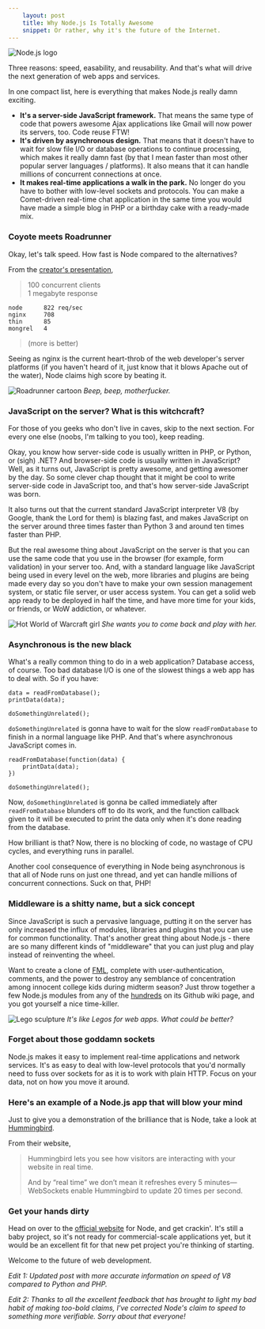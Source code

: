 ```yaml
---
    layout: post
    title: Why Node.js Is Totally Awesome
    snippet: Or rather, why it's the future of the Internet.
---
```


<div class="image-and-caption">
    <img src="{{root_url}}/media/images/blog/2010/10/node-logo.png" title="From http://nodejs.org/" alt="Node.js logo">
</div>

Three reasons: speed, easability, and reusability. And that's what will drive the next generation of web apps and services.

In one compact list, here is everything that makes Node.js really damn exciting.

* **It's a server-side JavaScript framework.** That means the same type of code that powers awesome Ajax applications like Gmail will now power its servers, too. Code reuse FTW!
* **It's driven by asynchronous design.** That means that it doesn't have to wait for slow file I/O or database operations to continue processing, which makes it really damn fast (by that I mean faster than most other popular server languages / platforms). It also means that it can handle millions of concurrent connections at once.
* **It makes real-time applications a walk in the park.** No longer do you have to bother with low-level sockets and protocols. You can make a Comet-driven real-time chat application in the same time you would have made a simple blog in PHP or a birthday cake with a ready-made mix.

### Coyote meets Roadrunner ###

Okay, let's talk speed. How fast is Node compared to the alternatives?

From the [creator's presentation](http://drop.io/dpqbat2/asset/talk-final-pdf),

> 100 concurrent clients  
> 1 megabyte response
>
    node      822 req/sec  
    nginx     708  
    thin      85  
    mongrel   4  
>
> (more is better)

Seeing as nginx is the current heart-throb of the web developer's server platforms (if you haven't heard of it, just know that it blows Apache out of the water), Node claims high score by beating it.

<div class="image-and-caption">
    <img src="{{root_url}}/media/images/blog/2010/10/roadrunner.jpg" title="From http://victoriasealsbaseball.blogspot.com/2010/08/st-george-roadrunners-series-preview.html" alt="Roadrunner cartoon">
    <em>Beep, beep, motherfucker.</em>
</div>

### JavaScript on the server? What is this witchcraft? ###

For those of you geeks who don't live in caves, skip to the next section. For every one else (noobs, I'm talking to you too), keep reading.

Okay, you know how server-side code is usually written in PHP, or Python, or (sigh) .NET? And browser-side code is usually written in JavaScript? Well, as it turns out, JavaScript is pretty awesome, and getting awesomer by the day. So some clever chap thought that it might be cool to write server-side code in JavaScript too, and that's how server-side JavaScript was born.

It also turns out that the current standard JavaScript interpreter V8 (by Google, thank the Lord for them) is blazing fast, and makes JavaScript on the server around three times faster than Python 3 and around ten times faster than PHP.

But the real awesome thing about JavaScript on the server is that you can use the same code that you use in the browser (for example, form validation) in your server too. And, with a standard language like JavaScript being used in every level on the web, more libraries and plugins are being made every day so you don't have to make your own session management system, or static file server, or user access system. You can get a solid web app ready to be deployed in half the time, and have more time for your kids, or friends, or WoW addiction, or whatever.

<div class="image-and-caption">
    <img src="{{root_url}}/media/images/blog/2010/10/WoW.jpg" title="From http://boards.babyzone.com/video-games-hot-for-me-t13365648.html" alt="Hot World of Warcraft girl">
    <em>She wants you to come back and play with her.</em>
</div>

### Asynchronous is the new black ###

What's a really common thing to do in a web application? Database access, of course. Too bad database I/O is one of the slowest things a web app has to deal with. So if you have:

    data = readFromDatabase();
    printData(data);

    doSomethingUnrelated();

`doSomethingUnrelated` is gonna have to wait for the slow `readFromDatabase` to finish in a normal language like PHP. And that's where asynchronous JavaScript comes in.

    readFromDatabase(function(data) {
        printData(data);
    })

    doSomethingUnrelated();

Now, `doSomethingUnrelated` is gonna be called immediately after `readFromDatabase` blunders off to do its work, and the function callback given to it will be executed to print the data only when it's done reading from the database.

How brilliant is that? Now, there is no blocking of code, no wastage of CPU cycles, and everything runs in parallel.

Another cool consequence of everything in Node being asynchronous is that all of Node runs on just one thread, and yet can handle millions of concurrent connections. Suck on that, PHP!

### Middleware is a shitty name, but a sick concept ###

Since JavaScript is such a pervasive language, putting it on the server has only increased the influx of modules, libraries and plugins that you can use for common functionality. That's another great thing about Node.js - there are so many different kinds of "middleware" that you can just plug and play instead of reinventing the wheel.

Want to create a clone of [FML](http://www.fmylife.com/), complete with user-authentication, comments, and the power to destroy any semblance of concentration among innocent college kids during midterm season? Just throw together a few Node.js modules from any of the [hundreds](http://github.com/ry/node/wiki/modules) on its Github wiki page, and you got yourself a nice time-killer.

<div class="image-and-caption">
    <img src="{{root_url}}/media/images/blog/2010/10/legos.jpg" title="From http://www.geekologie.com/2007/06/lego_sculptures.php" alt="Lego sculpture">
    <em>It's like Legos for web apps. What could be better?</em>
</div>

### Forget about those goddamn sockets ###

Node.js makes it easy to implement real-time applications and network services. It's as easy to deal with low-level protocols that you'd normally need to fuss over sockets for as it is to work with plain HTTP. Focus on your data, not on how you move it around.

### Here's an example of a Node.js app that will blow your mind ###

Just to give you a demonstration of the brilliance that is Node, take a look at [Hummingbird](http://projects.nuttnet.net/hummingbird/).

From their website,

> Hummingbird lets you see how visitors are interacting with your website in real time.
>
> And by “real time” we don’t mean it refreshes every 5 minutes—WebSockets enable Hummingbird to update 20 times per second.

### Get your hands dirty ###

Head on over to the [official website](http://nodejs.org/) for Node, and get crackin'. It's still a baby project, so it's not ready for commercial-scale applications yet, but it would be an excellent fit for that new pet project you're thinking of starting.

Welcome to the future of web development.

_Edit 1: Updated post with more accurate information on speed of V8 compared to Python and PHP._

_Edit 2: Thanks to all the excellent feedback that has brought to light my bad habit of making too-bold claims, I've corrected Node's claim to speed to something more verifiable. Sorry about that everyone!_
